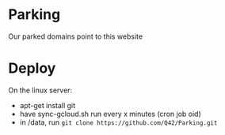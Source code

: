 Parking
=======

Our parked domains point to this website

Deploy
======

On the linux server:
* apt-get install git
* have sync-gcloud.sh run every x minutes (cron job oid)
* in /data, run `git clone https://github.com/Q42/Parking.git`
